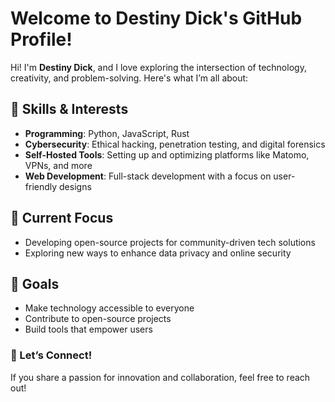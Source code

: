 # Welcome to Destiny Dick's GitHub Profile!  

Hi! I'm **Destiny Dick**, and I love exploring the intersection of technology, creativity, and problem-solving. Here's what I’m all about:  

## 🔧 Skills & Interests  
- **Programming**: Python, JavaScript, Rust  
- **Cybersecurity**: Ethical hacking, penetration testing, and digital forensics  
- **Self-Hosted Tools**: Setting up and optimizing platforms like Matomo, VPNs, and more  
- **Web Development**: Full-stack development with a focus on user-friendly designs  

## 🌱 Current Focus  
- Developing open-source projects for community-driven tech solutions  
- Exploring new ways to enhance data privacy and online security  

## 🎯 Goals  
- Make technology accessible to everyone  
- Contribute to open-source projects  
- Build tools that empower users  

### 🚀 Let’s Connect!  
If you share a passion for innovation and collaboration, feel free to reach out!  
